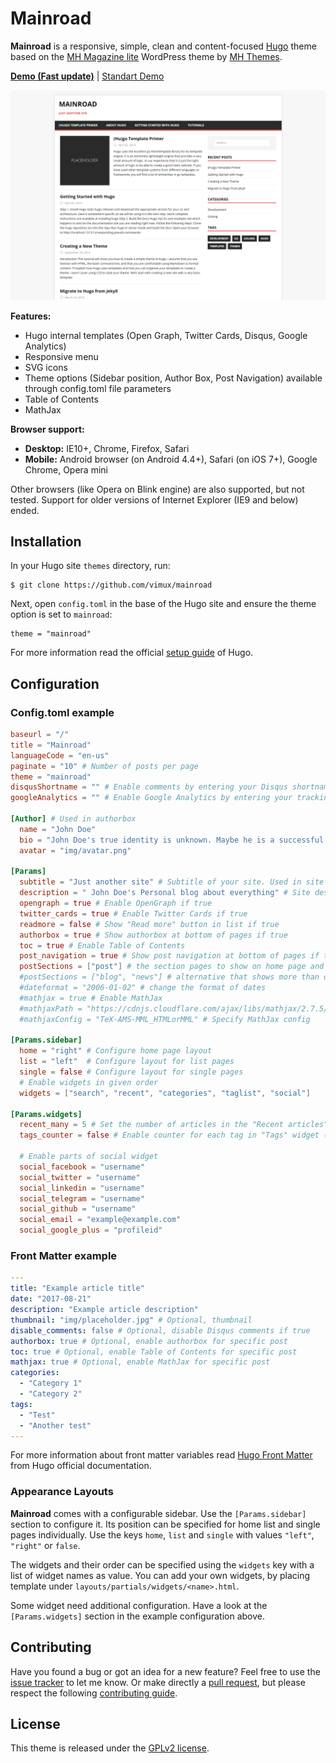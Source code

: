 # Mainroad

**Mainroad** is a responsive, simple, clean and content-focused [Hugo](https://gohugo.io/) theme based on the [MH Magazine lite](https://wordpress.org/themes/mh-magazine-lite/) WordPress theme by [MH Themes](https://www.mhthemes.com/).

**[Demo (Fast update)](https://hugothemes.gitlab.io/mainroad/)** | [Standart Demo](https://themes.gohugo.io/theme/mainroad/)

![screenshot](https://github.com/Vimux/mainroad/blob/master/images/screenshot.png)

**Features:**

+ Hugo internal templates (Open Graph, Twitter Cards, Disqus, Google Analytics)
+ Responsive menu
+ SVG icons
+ Theme options (Sidebar position, Author Box, Post Navigation) available through config.toml file parameters
+ Table of Contents
+ MathJax

**Browser support:**

+ **Desktop:** IE10+, Chrome, Firefox, Safari
+ **Mobile:** Android browser (on Android 4.4+), Safari (on iOS 7+), Google Chrome, Opera mini

Other browsers (like Opera on Blink engine) are also supported, but not tested. Support for older versions of Internet Explorer (IE9 and below) ended.

## Installation

In your Hugo site `themes` directory, run:

```
$ git clone https://github.com/vimux/mainroad
```

Next, open `config.toml` in the base of the Hugo site and ensure the theme option is set to `mainroad`:

```
theme = "mainroad"
```

For more information read the official [setup guide](https://gohugo.io/themes/installing-and-using-themes/) of Hugo.

## Configuration

### Config.toml example

```toml
baseurl = "/"
title = "Mainroad"
languageCode = "en-us"
paginate = "10" # Number of posts per page
theme = "mainroad"
disqusShortname = "" # Enable comments by entering your Disqus shortname
googleAnalytics = "" # Enable Google Analytics by entering your tracking id

[Author] # Used in authorbox
  name = "John Doe"
  bio = "John Doe's true identity is unknown. Maybe he is a successful blogger or writer. Nobody knows it."
  avatar = "img/avatar.png"

[Params]
  subtitle = "Just another site" # Subtitle of your site. Used in site header
  description = " John Doe's Personal blog about everything" # Site description. Used in meta description
  opengraph = true # Enable OpenGraph if true
  twitter_cards = true # Enable Twitter Cards if true
  readmore = false # Show "Read more" button in list if true
  authorbox = true # Show authorbox at bottom of pages if true
  toc = true # Enable Table of Contents
  post_navigation = true # Show post navigation at bottom of pages if true
  postSections = ["post"] # the section pages to show on home page and the "Recent articles" widget
  #postSections = ["blog", "news"] # alternative that shows more than one section's pages
  #dateformat = "2006-01-02" # change the format of dates
  #mathjax = true # Enable MathJax
  #mathjaxPath = "https://cdnjs.cloudflare.com/ajax/libs/mathjax/2.7.5/MathJax.js" # Specify MathJax path
  #mathjaxConfig = "TeX-AMS-MML_HTMLorMML" # Specify MathJax config

[Params.sidebar]
  home = "right" # Configure home page layout
  list = "left"  # Configure layout for list pages
  single = false # Configure layout for single pages
  # Enable widgets in given order
  widgets = ["search", "recent", "categories", "taglist", "social"]

[Params.widgets]
  recent_many = 5 # Set the number of articles in the "Recent articles" widget
  tags_counter = false # Enable counter for each tag in "Tags" widget (disabled by default)

  # Enable parts of social widget
  social_facebook = "username"
  social_twitter = "username"
  social_linkedin = "username"
  social_telegram = "username"
  social_github = "username"
  social_email = "example@example.com"
  social_google_plus = "profileid"
```

### Front Matter example

```yaml
---
title: "Example article title"
date: "2017-08-21"
description: "Example article description"
thumbnail: "img/placeholder.jpg" # Optional, thumbnail
disable_comments: false # Optional, disable Disqus comments if true
authorbox: true # Optional, enable authorbox for specific post
toc: true # Optional, enable Table of Contents for specific post
mathjax: true # Optional, enable MathJax for specific post
categories:
  - "Category 1"
  - "Category 2"
tags:
  - "Test"
  - "Another test"
---
```

For more information about front matter variables read [Hugo Front Matter](https://gohugo.io/themes/installing-and-using-themes/) from Hugo official documentation.

### Appearance Layouts

**Mainroad** comes with a configurable sidebar. Use the
`[Params.sidebar]` section to configure it. Its position can be
specified for home list and single pages individually. Use the keys
`home`, `list` and `single` with values `"left"`, `"right"` or `false`.

The widgets and their order can be specified using the `widgets` key
with a list of widget names as value. You can add your own widgets, by
placing template under `layouts/partials/widgets/<name>.html`.

Some widget need additional configuration. Have a look at the
`[Params.widgets]` section in the example configuration above.


## Contributing

Have you found a bug or got an idea for a new feature? Feel free to use the [issue tracker](https://github.com/Vimux/mainroad/issues) to let me know. Or make directly a [pull request](https://github.com/Vimux/mainroad/pulls), but please respect the following [contributing guide](CONTRIBUTING.md).

## License

This theme is released under the [GPLv2 license](https://github.com/Vimux/mainroad/blob/master/LICENSE.md).
